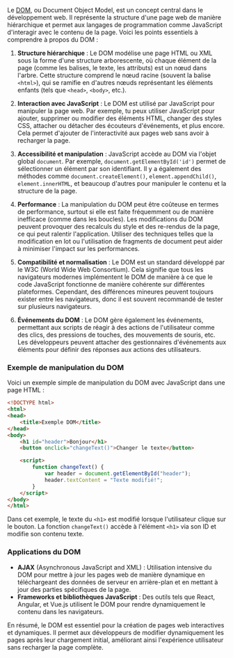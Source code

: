 Le [DOM](https://dom.spec.whatwg.org/), ou Document Object Model, est un concept central dans le développement web. Il représente la structure d'une page web de manière hiérarchique et permet aux langages de programmation comme JavaScript d'interagir avec le contenu de la page. Voici les points essentiels à comprendre à propos du DOM :

1. **Structure hiérarchique** : Le DOM modélise une page HTML ou XML sous la forme d'une structure arborescente, où chaque élément de la page (comme les balises, le texte, les attributs) est un nœud dans l'arbre. Cette structure comprend le nœud racine (souvent la balise `<html>`), qui se ramifie en d'autres nœuds représentant les éléments enfants (tels que `<head>`, `<body>`, etc.).

2. **Interaction avec JavaScript** : Le DOM est utilisé par JavaScript pour manipuler la page web. Par exemple, tu peux utiliser JavaScript pour ajouter, supprimer ou modifier des éléments HTML, changer des styles CSS, attacher ou détacher des écouteurs d'événements, et plus encore. Cela permet d'ajouter de l'interactivité aux pages web sans avoir à recharger la page.

3. **Accessibilité et manipulation** : JavaScript accède au DOM via l'objet global `document`. Par exemple, `document.getElementById('id')` permet de sélectionner un élément par son identifiant. Il y a également des méthodes comme `document.createElement()`, `element.appendChild()`, `element.innerHTML`, et beaucoup d'autres pour manipuler le contenu et la structure de la page.

4. **Performance** : La manipulation du DOM peut être coûteuse en termes de performance, surtout si elle est faite fréquemment ou de manière inefficace (comme dans les boucles). Les modifications du DOM peuvent provoquer des recalculs du style et des re-rendus de la page, ce qui peut ralentir l'application. Utiliser des techniques telles que la modification en lot ou l'utilisation de fragments de document peut aider à minimiser l'impact sur les performances.

5. **Compatibilité et normalisation** : Le DOM est un standard développé par le W3C (World Wide Web Consortium). Cela signifie que tous les navigateurs modernes implémentent le DOM de manière à ce que le code JavaScript fonctionne de manière cohérente sur différentes plateformes. Cependant, des différences mineures peuvent toujours exister entre les navigateurs, donc il est souvent recommandé de tester sur plusieurs navigateurs.

6. **Événements du DOM** : Le DOM gère également les événements, permettant aux scripts de réagir à des actions de l'utilisateur comme des clics, des pressions de touches, des mouvements de souris, etc. Les développeurs peuvent attacher des gestionnaires d'événements aux éléments pour définir des réponses aux actions des utilisateurs.


### Exemple de manipulation du DOM

Voici un exemple simple de manipulation du DOM avec JavaScript dans une page HTML :

```html
<!DOCTYPE html>
<html>
<head>
    <title>Exemple DOM</title>
</head>
<body>
    <h1 id="header">Bonjour</h1>
    <button onclick="changeText()">Changer le texte</button>

    <script>
        function changeText() {
            var header = document.getElementById("header");
            header.textContent = "Texte modifié!";
        }
    </script>
</body>
</html>
```

Dans cet exemple, le texte du `<h1>` est modifié lorsque l'utilisateur clique sur le bouton. La fonction `changeText()` accède à l'élément `<h1>` via son ID et modifie son contenu texte.

### Applications du DOM

- **AJAX** (Asynchronous JavaScript and XML) : Utilisation intensive du DOM pour mettre à jour les pages web de manière dynamique en téléchargeant des données de serveur en arrière-plan et en mettant à jour des parties spécifiques de la page.
- **Frameworks et bibliothèques JavaScript** : Des outils tels que React, Angular, et Vue.js utilisent le DOM pour rendre dynamiquement le contenu dans les navigateurs.

En résumé, le DOM est essentiel pour la création de pages web interactives et dynamiques. Il permet aux développeurs de modifier dynamiquement les pages après leur chargement initial, améliorant ainsi l'expérience utilisateur sans recharger la page complète.